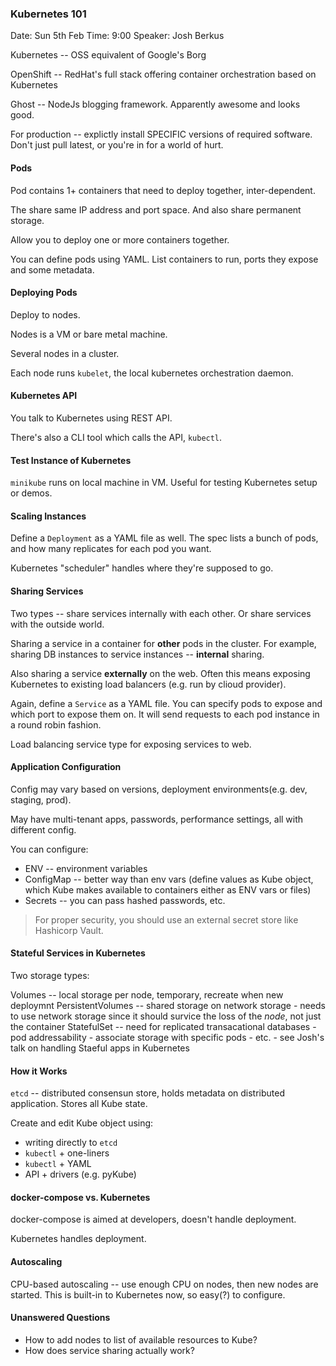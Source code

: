 ### Kubernetes 101

Date: Sun 5th Feb
Time: 9:00
Speaker: Josh Berkus

Kubernetes -- OSS equivalent of Google's Borg

OpenShift -- RedHat's full stack offering container orchestration based on Kubernetes

Ghost -- NodeJs blogging framework. Apparently awesome and looks good.

For production -- explictly install SPECIFIC versions of required software. Don't just pull latest, or you're in for a world of hurt.

#### Pods

Pod contains 1+ containers that need to deploy together, inter-dependent.

The share same IP address and port space. And also share permanent storage.

Allow you to deploy one or more containers together.

You can define pods using YAML. List containers to run, ports they expose and some metadata.

#### Deploying Pods

Deploy to nodes. 

Nodes is a VM or bare metal machine.

Several nodes in a cluster.

Each node runs `kubelet`, the local kubernetes orchestration daemon.

#### Kubernetes API

You talk to Kubernetes using REST API.

There's also a CLI tool which calls the API, `kubectl`.

#### Test Instance of Kubernetes

`minikube` runs on local machine in VM. Useful for testing Kubernetes setup or demos.

#### Scaling Instances

Define a `Deployment` as a YAML file as well. The spec lists a bunch of pods, and how many replicates for each pod you want.

Kubernetes "scheduler" handles where they're supposed to go.

#### Sharing Services

Two types -- share services internally with each other. Or share services with the outside world.

Sharing a service in a container for **other** pods in the cluster. For example, sharing DB instances to service instances -- **internal** sharing.

Also sharing a service **externally** on the web. Often this means exposing Kubernetes to existing load balancers (e.g. run by clioud provider).

Again, define a `Service` as a YAML file. You can specify pods to expose and which port to expose them on. It will send requests to each pod instance in a round robin fashion.

Load balancing service type for exposing services to web.

#### Application Configuration

Config may vary based on versions, deployment environments(e.g. dev, staging, prod).

May have multi-tenant apps, passwords, performance settings, all with different config.

You can configure:

* ENV -- environment variables
* ConfigMap -- better way than env vars (define values as Kube object, which Kube makes available to containers either as ENV vars or files)
* Secrets -- you can pass hashed passwords, etc.

> For proper security, you should use an external secret store like Hashicorp
> Vault.

#### Stateful Services in Kubernetes

Two storage types:

Volumes -- local storage per node, temporary, recreate when new deploymnt
PersistentVolumes -- shared storage on network storage
    - needs to use network storage since it should survice the loss of the *node*, not just the container
StatefulSet -- need for replicated transacational databases
    - pod addressability
    - associate storage with specific pods
    - etc. 
    - see Josh's talk on handling Staeful apps in Kubernetes

#### How it Works

`etcd` -- distributed consensun store, holds metadata on distributed application. Stores all Kube state.

Create and edit Kube object using:

* writing directly to `etcd`
* `kubectl` + one-liners
* `kubectl` + YAML
* API + drivers (e.g. pyKube)

#### docker-compose vs. Kubernetes

docker-compose is aimed at developers, doesn't handle deployment.

Kubernetes handles deployment.

#### Autoscaling

CPU-based autoscaling -- use enough CPU on nodes, then new nodes are started. This is built-in to Kubernetes now, so easy(?) to configure.

#### Unanswered Questions

* How to add nodes to list of available resources to Kube?
* How does service sharing actually work?

